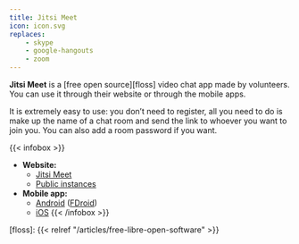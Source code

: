 ```yaml
---
title: Jitsi Meet
icon: icon.svg
replaces:
    - skype
    - google-hangouts
    - zoom
---
```


**Jitsi Meet** is a [free open source][floss] video chat app made by volunteers. You can use it through their website or through the mobile apps.

It is extremely easy to use: you don’t need to register, all you need to do is make up the name of a chat room and send the link to whoever you want to join you. You can also add a room password if you want.

{{< infobox >}}
- **Website:**
    - [Jitsi Meet](https://jitsi.org/jitsi-meet/)
    - [Public instances](https://github.com/jitsi/jitsi-meet/wiki/Jitsi-Meet-Instances#wiki-wrapper)
- **Mobile app:**
    - [Android](https://play.google.com/store/apps/details?id=org.jitsi.meet) ([FDroid](https://f-droid.org/en/packages/org.jitsi.meet/))
    - [iOS](https://itunes.apple.com/us/app/jitsi-meet/id1165103905)
{{< /infobox >}}

[floss]: {{< relref "/articles/free-libre-open-software" >}}